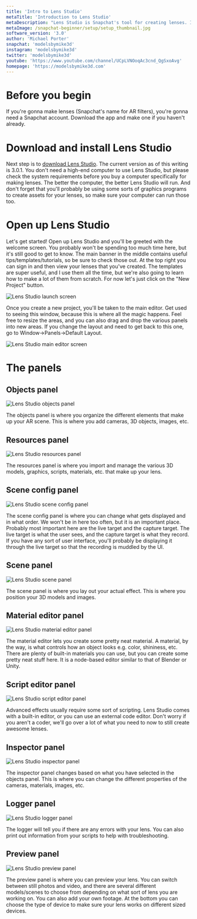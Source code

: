 ```yaml
---
title: 'Intro to Lens Studio'
metaTitle: 'Introduction to Lens Studio'
metaDescription: "Lens Studio is Snapchat's tool for creating lenses. It's super powerful and super flexible. While it's been designed to be easy to use, here's a quick overview of how the software is layed out."
metaImage: /snapchat-beginner/setup/setup_thumbnail.jpg
software_version: '3.0'
author: 'Michael Porter'
snapchat: 'modelsbymike3d'
instagram: 'modelsbymike3d'
twitter: 'modelsbymike3d'
youtube: 'https://www.youtube.com/channel/UCpLVNOoqAc3cnd_QgSxoAvg'
homepage: 'https://modelsbymike3d.com'
---
```


# Before you begin

If you're gonna make lenses (Snapchat's name for AR filters), you're gonna need a Snapchat account. Download the app and make one if you haven't already.

# Download and install Lens Studio

Next step is to [download Lens Studio](https://lensstudio.snapchat.com/). The current version as of this writing is 3.0.1. You don't need a high-end computer to use Lens Studio, but please check the system requirements before you buy a computer specifically for making lenses. The better the computer, the better Lens Studio will run. And don't forget that you'll probably be using some sorts of graphics programs to create assets for your lenses, so make sure your computer can run those too.

# Open up Lens Studio

Let's get started! Open up Lens Studio and you'll be greeted with the welcome screen. You probably won't be spending too much time here, but it's still good to get to know. The main banner in the middle contains useful tips/templates/tutorials, so be sure to check those out. At the top right you can sign in and then view your lenses that you've created. The templates are super useful, and I use them all the time, but we're also going to learn how to make a lot of them from scratch. For now let's just click on the "New Project" button.

![Lens Studio launch screen](../../snapchat-beginner/setup/ls-launch-screen.jpg)

Once you create a new project, you'll be taken to the main editor. Get used to seeing this window, because this is where all the magic happens. Feel free to resize the areas, and you can also drag and drop the various panels into new areas. If you change the layout and need to get back to this one, go to Window->Panels->Default Layout.

![Lens Studio main editor screen](../../snapchat-beginner/setup/ls-new-project.jpg)

# The panels

## Objects panel

![Lens Studio objects panel](../../snapchat-beginner/setup/ls-objects.jpg)

The objects panel is where you organize the different elements that make up your AR scene. This is where you add cameras, 3D objects, images, etc.

## Resources panel

![Lens Studio resources panel](../../snapchat-beginner/setup/ls-resources.jpg)

The resources panel is where you import and manage the various 3D models, graphics, scripts, materials, etc. that make up your lens.

## Scene config panel

![Lens Studio scene config panel](../../snapchat-beginner/setup/ls-scene-config.jpg)

The scene config panel is where you can change what gets displayed and in what order. We won't be in here too often, but it is an important place. Probably most important here are the live target and the capture target. The live target is what the user sees, and the capture target is what they record. If you have any sort of user interface, you'll probably be displaying it through the live target so that the recording is muddled by the UI.

## Scene panel

![Lens Studio scene panel](../../snapchat-beginner/setup/ls-scene.jpg)

The scene panel is where you lay out your actual effect. This is where you position your 3D models and images.

## Material editor panel

![Lens Studio material editor panel](../../snapchat-beginner/setup/ls-material-editor.jpg)

The material editor lets you create some pretty neat material. A material, by the way, is what controls how an object looks e.g. color, shininess, etc. There are plenty of built-in materials you can use, but you can create some pretty neat stuff here. It is a node-based editor similar to that of Blender or Unity.

## Script editor panel

![Lens Studio script editor panel](../../snapchat-beginner/setup/ls-script-editor.jpg)

Advanced effects usually require some sort of scripting. Lens Studio comes with a built-in editor, or you can use an external code editor. Don't worry if you aren't a coder, we'll go over a lot of what you need to now to still create awesome lenses.

## Inspector panel

![Lens Studio inspector panel](../../snapchat-beginner/setup/ls-inspector.jpg)

The inspector panel changes based on what you have selected in the objects panel. This is where you can change the different properties of the cameras, materials, images, etc.

## Logger panel

![Lens Studio logger panel](../../snapchat-beginner/setup/ls-logger.jpg)

The logger will tell you if there are any errors with your lens. You can also print out information from your scripts to help with troubleshooting.

## Preview panel

![Lens Studio preview panel](../../snapchat-beginner/setup/ls-preview.jpg)

The preview panel is where you can preview your lens. You can switch between still photos and video, and there are several different models/scenes to choose from depending on what sort of lens you are working on. You can also add your own footage. At the bottom you can choose the type of device to make sure your lens works on different sized devices.
